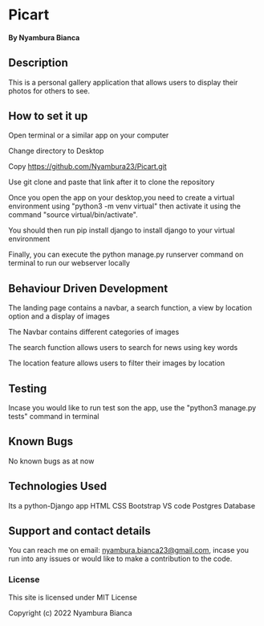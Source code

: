 # Picart

#### By Nyambura Bianca

## Description
This is a personal gallery application that allows users to display their photos for others to see.

## How to set it up
Open terminal or a similar app on your computer

Change directory to Desktop

Copy https://github.com/Nyambura23/Picart.git

Use git clone and paste that link after it to clone the repository

Once you open the app on your desktop,you need to create a virtual environment using "python3 -m venv virtual" then activate it using the command "source virtual/bin/activate".

You should then run pip install django to install django to your virtual environment

Finally, you can execute the python manage.py runserver command on terminal to run our webserver locally 




## Behaviour Driven Development

The landing page contains a navbar, a search function, a view by location option and a display of images

The Navbar contains different categories of images

The search function allows users to search for news using key words

The location feature allows users to filter their images by location


## Testing
Incase you would like to run test son the app, use the "python3 manage.py tests" command in terminal


## Known Bugs
No known bugs as at now

## Technologies Used
Its a python-Django app 
HTML
CSS
Bootstrap
VS code
Postgres Database

## Support and contact details
You can reach me on email: nyambura.bianca23@gmail.com, incase you run into any issues or would like to make a contribution to the code.

### License
This site is licensed under MIT License

Copyright (c) 2022 Nyambura Bianca
